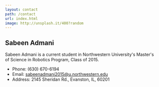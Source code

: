 ```yaml
---
layout: contact
path: /contact
url: index.html
image: http://unsplash.it/400?random
---
```


## Sabeen Admani

Sabeen Admani is a current student in Northwestern University's Master's of Science in Robotics Program, Class of 2015. 

* Phone: (630) 670-6194
* Email: sabeenadmani2015@u.northwestern.edu
* Address: 2145 Sheridan Rd., Evanston, IL, 60201
